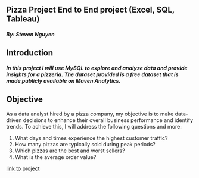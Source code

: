 ## Pizza Project End to End project (Excel, SQL, Tableau)

##### By: Steven Nguyen

## Introduction

##### In this project I will use MySQL to explore and analyze data and provide insights for a pizzeria. The dataset provided is a free dataset that is made publicly available on Maven Analytics.

## Objective
As a data analyst hired by a pizza company, my objective is to make data-driven decisions to enhance their overall business performance and identify trends. To achieve this, I will address the following questions and more:

1. What days and times experience the highest customer traffic?
2. How many pizzas are typically sold during peak periods?
3. Which pizzas are the best and worst sellers?
4. What is the average order value?

[link to project](https://github.com/svn2233/pizza_project/blob/bef8e6871719941c97d6c31bb4c7572bca2c4453/project.md)
